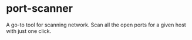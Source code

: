 # port-scanner
A go-to tool for scanning network. Scan all the open ports for a given host with just one click.

